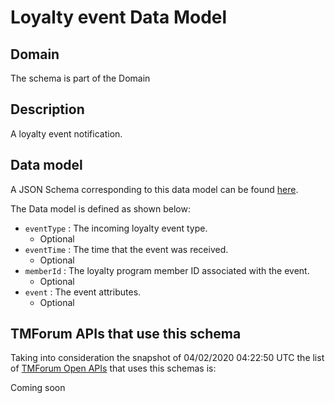 # Loyalty event Data Model

## Domain

The  schema is part of the  Domain

## Description

A loyalty event notification.

## Data model

A JSON Schema corresponding to this data model can be found
[here](https://github.com/tmforum-rand/schemas/blob/candidates/Product/LoyaltyEvent.schema.json).

The Data model is defined as shown below:
- `eventType` : The incoming loyalty event type.
  - Optional
- `eventTime` : The time that the event was received.
  - Optional
- `memberId` : The loyalty program member ID associated with the event.
  - Optional
- `event` : The event attributes.
  - Optional




## TMForum APIs that use this schema

Taking into consideration the snapshot of 04/02/2020 04:22:50 UTC the list of [TMForum Open APIs](https://www.tmforum.org/open-apis/) that uses this schemas is:

Coming soon